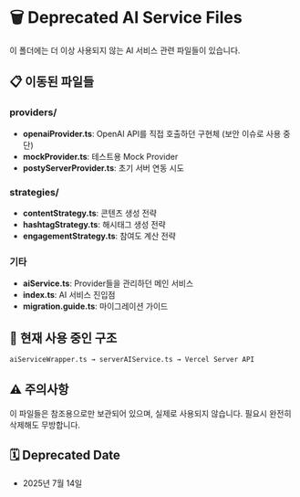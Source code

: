 # 🗑️ Deprecated AI Service Files

이 폴더에는 더 이상 사용되지 않는 AI 서비스 관련 파일들이 있습니다.

## 📋 이동된 파일들

### providers/
- **openaiProvider.ts**: OpenAI API를 직접 호출하던 구현체 (보안 이슈로 사용 중단)
- **mockProvider.ts**: 테스트용 Mock Provider
- **postyServerProvider.ts**: 초기 서버 연동 시도

### strategies/
- **contentStrategy.ts**: 콘텐츠 생성 전략
- **hashtagStrategy.ts**: 해시태그 생성 전략
- **engagementStrategy.ts**: 참여도 계산 전략

### 기타
- **aiService.ts**: Provider들을 관리하던 메인 서비스
- **index.ts**: AI 서비스 진입점
- **migration.guide.ts**: 마이그레이션 가이드

## 🔄 현재 사용 중인 구조

```
aiServiceWrapper.ts → serverAIService.ts → Vercel Server API
```

## ⚠️ 주의사항

이 파일들은 참조용으로만 보관되어 있으며, 실제로 사용되지 않습니다.
필요시 완전히 삭제해도 무방합니다.

## 🗓️ Deprecated Date
- 2025년 7월 14일
